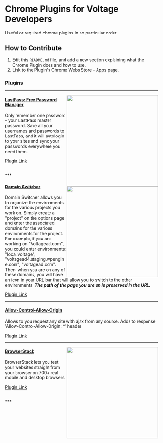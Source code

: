 # Chrome Plugins for Voltage Developers
Useful or required chrome plugins in no particular order.

## How to Contribute

1. Edit this `README.md` file, and add a new section explaining what the Chrome Plugin does and how to use.
1. Link to the Plugin's Chrome Webs Store - Apps page.

### Plugins

***

<img src="https://lh3.googleusercontent.com/-L0vle5eQMA6RBtHX6hyMKovY_kV12MsRjFRy5_4jNzNJV_HDZJoDoQyPwpzpUNQ1dHMIcyi6d4=s640-h400-e365-rw" width="300" align="right">

#### [LastPass: Free Password Manager](https://chrome.google.com/webstore/detail/lastpass-free-password-ma/hdokiejnpimakedhajhdlcegeplioahd)

Only remember one password - your LastPass master password. Save all your usernames and passwords to LastPass, and it will autologin to your sites and sync your passwords everywhere you need them.

[Plugin Link](https://chrome.google.com/webstore/detail/lastpass-free-password-ma/hdokiejnpimakedhajhdlcegeplioahd)

<br>
***

<img src="https://lh4.googleusercontent.com/eqOc5SAXmyAguEksvRWDfiB9YezlgF380VAiTQRcu2YIm7vUDt6S_YWX5Na6auVtYCcV2IdK4KU=s640-h400-e365-rw" width="300" align="right">

#### [Domain Switcher](https://chrome.google.com/webstore/detail/domain-switcher/lbehdhpgigdlinfkidifkbhjnaglfojc)

Domain Switcher allows you to organize the environments for the various projects you work on. Simply create a "project" on the options page and enter the associated domains for the various environments for the project. For example, if you are working on "Voltagead.com", you could enter environments: "local.voltage", "voltagead4.staging.wpengine.com", "voltagead.com". Then, when you are on any of these domains, you will have an icon in your URL bar that will allow you to switch to the other environments. **_The path of the page you are on is preserved in the URL._**

[Plugin Link](https://chrome.google.com/webstore/detail/domain-switcher/lbehdhpgigdlinfkidifkbhjnaglfojc)

***

#### [Allow-Control-Allow-Origin](https://chrome.google.com/webstore/detail/allow-control-allow-origi/nlfbmbojpeacfghkpbjhddihlkkiljbi)

Allows to you request any site with ajax from any source. Adds to response 'Allow-Control-Allow-Origin: *' header

[Plugin Link](https://chrome.google.com/webstore/detail/allow-control-allow-origi/nlfbmbojpeacfghkpbjhddihlkkiljbi)

***

<img src="https://lh3.googleusercontent.com/2FNiOiPLc4wYC_A7MmnpHSVRRUDsX6xfwNYeUejmRDqOt_xRCS0fuw0YIWoQJhtmimpbgR54=s640-h400-e365-rw" width="300" align="right">

#### [BrowserStack](https://chrome.google.com/webstore/detail/browserstack/nkihdmlheodkdfojglpcjjmioefjahjb)

BrowserStack lets you test your websites straight from your browser on 700+ real mobile and desktop browsers.

[Plugin Link](https://chrome.google.com/webstore/detail/browserstack/nkihdmlheodkdfojglpcjjmioefjahjb)

<br>
***